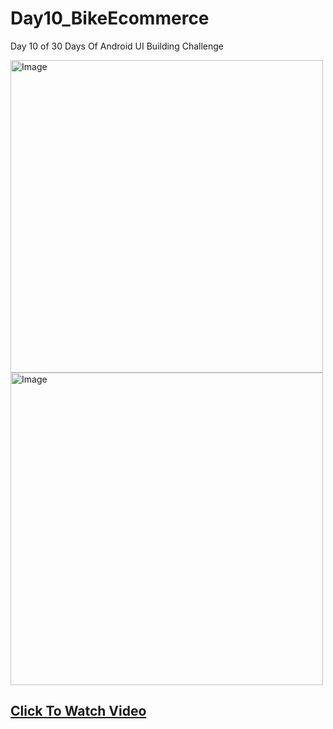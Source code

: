 # Day10_BikeEcommerce
Day 10 of 30 Days Of Android UI Building Challenge


<img src="https://github.com/expeknow/Day10_BikeEcommerce/assets/106759388/1e036de3-251e-409d-b518-a6cd826a8e78" alt="Image" width="500" height="500">

<img src="https://github.com/expeknow/Day10_BikeEcommerce/assets/106759388/28925574-bd33-417e-8367-de59d832e8a9" alt="Image" width="500" height="500">

## [Click To Watch Video](https://www.youtube.com/watch?v=ExOP7QrHVFU)
